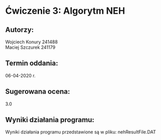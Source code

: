 ﻿# Ćwiczenie 3: Algorytm NEH
## Autorzy:
Wojciech Konury 241488  
Maciej Szczurek 241179
## Termin oddania:
06-04-2020 r.
## Sugerowana ocena:
3.0
## Wyniki działania programu:
Wyniki działania programu przedstawione są w pliku: nehResultFile.DAT
